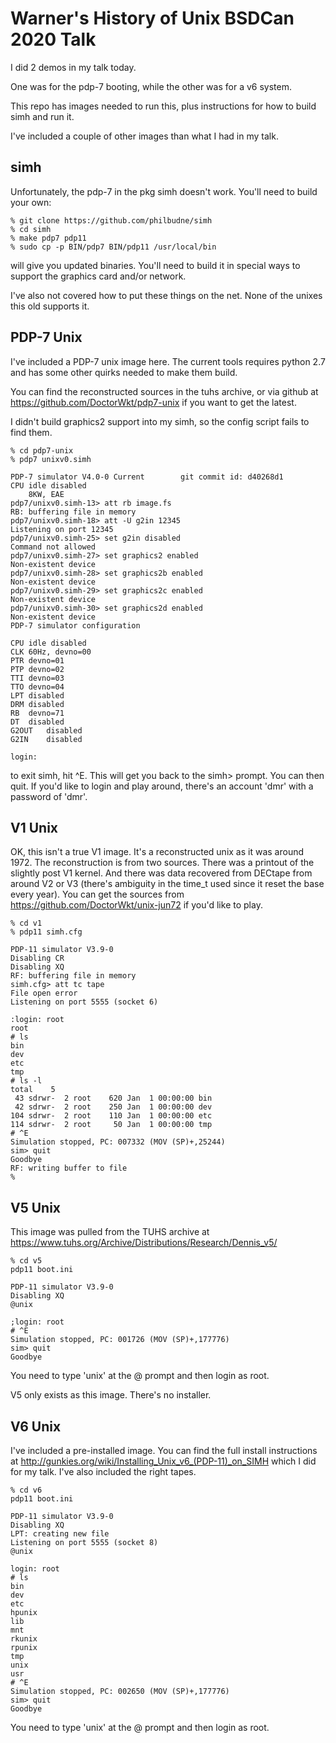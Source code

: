 # Warner's History of Unix BSDCan 2020 Talk

I did 2 demos in my talk today.

One was for the pdp-7 booting, while the other was for a v6 system.

This repo has images needed to run this, plus instructions for how to build simh and run it.

I've included a couple of other images than what I had in my talk.

## simh

Unfortunately, the pdp-7 in the pkg simh doesn't work. You'll need to build your own:

    % git clone https://github.com/philbudne/simh
    % cd simh
    % make pdp7 pdp11
    % sudo cp -p BIN/pdp7 BIN/pdp11 /usr/local/bin

will give you updated binaries. You'll need to build it in special ways to support the graphics card and/or network.

I've also not covered how to put these things on the net. None of the unixes this old supports it.

## PDP-7 Unix

I've included a PDP-7 unix image here. The current tools requires python 2.7 and has some other quirks needed to make them build.

You can find the reconstructed sources in the tuhs archive, or via github at https://github.com/DoctorWkt/pdp7-unix if you want to get the latest.

I didn't build graphics2 support into my simh, so the config script fails to find them.

    % cd pdp7-unix
    % pdp7 unixv0.simh
    
    PDP-7 simulator V4.0-0 Current        git commit id: d40268d1
    CPU	idle disabled
     	8KW, EAE
    pdp7/unixv0.simh-13> att rb image.fs
    RB: buffering file in memory
    pdp7/unixv0.simh-18> att -U g2in 12345
    Listening on port 12345
    pdp7/unixv0.simh-25> set g2in disabled
    Command not allowed
    pdp7/unixv0.simh-27> set graphics2 enabled
    Non-existent device
    pdp7/unixv0.simh-28> set graphics2b enabled
    Non-existent device
    pdp7/unixv0.simh-29> set graphics2c enabled
    Non-existent device
    pdp7/unixv0.simh-30> set graphics2d enabled
    Non-existent device
    PDP-7 simulator configuration
    
    CPU	idle disabled
    CLK	60Hz, devno=00
    PTR	devno=01
    PTP	devno=02
    TTI	devno=03
    TTO	devno=04
    LPT	disabled
    DRM	disabled
    RB	devno=71
    DT	disabled
    G2OUT	disabled
    G2IN	disabled
    
    login:

to exit simh, hit ^E. This will get you back to the simh> prompt. You can then quit. If you'd like to login and play around, there's an account 'dmr' with a password of 'dmr'.

## V1 Unix

OK, this isn't a true V1 image. It's a reconstructed unix as it was around
1972. The reconstruction is from two sources. There was a printout of the
slightly post V1 kernel. And there was data recovered from DECtape from around
V2 or V3 (there's ambiguity in the time_t used since it reset the base every
year). You can get the sources from https://github.com/DoctorWkt/unix-jun72 if
you'd like to play.

    % cd v1
    % pdp11 simh.cfg
    
    PDP-11 simulator V3.9-0
    Disabling CR
    Disabling XQ
    RF: buffering file in memory
    simh.cfg> att tc tape
    File open error
    Listening on port 5555 (socket 6)
    
    :login: root
    root
    # ls
    bin
    dev
    etc
    tmp
    # ls -l
    total    5
     43 sdrwr-  2 root    620 Jan  1 00:00:00 bin
     42 sdrwr-  2 root    250 Jan  1 00:00:00 dev
    104 sdrwr-  2 root    110 Jan  1 00:00:00 etc
    114 sdrwr-  2 root     50 Jan  1 00:00:00 tmp
    # ^E
    Simulation stopped, PC: 007332 (MOV (SP)+,25244)
    sim> quit
    Goodbye
    RF: writing buffer to file
    %

## V5 Unix

This image was pulled from the TUHS archive at https://www.tuhs.org/Archive/Distributions/Research/Dennis_v5/

    % cd v5
    pdp11 boot.ini
    
    PDP-11 simulator V3.9-0
    Disabling XQ
    @unix
    
    ;login: root
    # ^E
    Simulation stopped, PC: 001726 (MOV (SP)+,177776)
    sim> quit
    Goodbye

You need to type 'unix' at the @ prompt and then login as root.

V5 only exists as this image. There's no installer.

## V6 Unix

I've included a pre-installed image. You can find the full install instructions at http://gunkies.org/wiki/Installing_Unix_v6_(PDP-11)_on_SIMH which I did for my talk. I've also included the right tapes.

    % cd v6
    pdp11 boot.ini
    
    PDP-11 simulator V3.9-0
    Disabling XQ
    LPT: creating new file
    Listening on port 5555 (socket 8)
    @unix

    login: root
    # ls
    bin
    dev
    etc
    hpunix
    lib
    mnt
    rkunix
    rpunix
    tmp
    unix
    usr
    # ^E
    Simulation stopped, PC: 002650 (MOV (SP)+,177776)
    sim> quit
    Goodbye

You need to type 'unix' at the @ prompt and then login as root.
